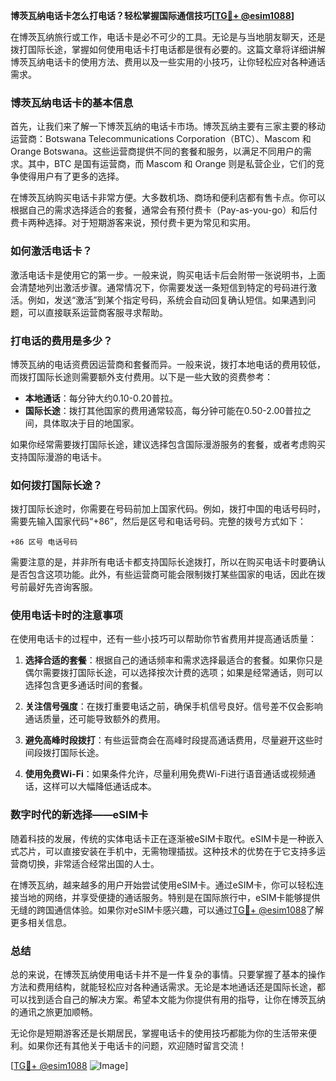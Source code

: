 **博茨瓦纳电话卡怎么打电话？轻松掌握国际通信技巧[[TG💪+ @esim1088](https://t.me/s/esim1088)]**

在博茨瓦纳旅行或工作，电话卡是必不可少的工具。无论是与当地朋友聊天，还是拨打国际长途，掌握如何使用电话卡打电话都是很有必要的。这篇文章将详细讲解博茨瓦纳电话卡的使用方法、费用以及一些实用的小技巧，让你轻松应对各种通话需求。

### 博茨瓦纳电话卡的基本信息

首先，让我们来了解一下博茨瓦纳的电话卡市场。博茨瓦纳主要有三家主要的移动运营商：Botswana Telecommunications Corporation（BTC）、Mascom 和 Orange Botswana。这些运营商提供不同的套餐和服务，以满足不同用户的需求。其中，BTC 是国有运营商，而 Mascom 和 Orange 则是私营企业，它们的竞争使得用户有了更多的选择。

在博茨瓦纳购买电话卡非常方便。大多数机场、商场和便利店都有售卡点。你可以根据自己的需求选择适合的套餐，通常会有预付费卡（Pay-as-you-go）和后付费卡两种选择。对于短期游客来说，预付费卡更为常见和实用。

### 如何激活电话卡？

激活电话卡是使用它的第一步。一般来说，购买电话卡后会附带一张说明书，上面会清楚地列出激活步骤。通常情况下，你需要发送一条短信到特定的号码进行激活。例如，发送“激活”到某个指定号码，系统会自动回复确认短信。如果遇到问题，可以直接联系运营商客服寻求帮助。

### 打电话的费用是多少？

博茨瓦纳的电话资费因运营商和套餐而异。一般来说，拨打本地电话的费用较低，而拨打国际长途则需要额外支付费用。以下是一些大致的资费参考：

- **本地通话**：每分钟大约0.10-0.20普拉。
- **国际长途**：拨打其他国家的费用通常较高，每分钟可能在0.50-2.00普拉之间，具体取决于目的地国家。

如果你经常需要拨打国际长途，建议选择包含国际漫游服务的套餐，或者考虑购买支持国际漫游的电话卡。

### 如何拨打国际长途？

拨打国际长途时，你需要在号码前加上国家代码。例如，拨打中国的电话号码时，需要先输入国家代码“+86”，然后是区号和电话号码。完整的拨号方式如下：

```
+86 区号 电话号码
```

需要注意的是，并非所有电话卡都支持国际长途拨打，所以在购买电话卡时要确认是否包含这项功能。此外，有些运营商可能会限制拨打某些国家的电话，因此在拨号前最好先咨询客服。

### 使用电话卡时的注意事项

在使用电话卡的过程中，还有一些小技巧可以帮助你节省费用并提高通话质量：

1. **选择合适的套餐**：根据自己的通话频率和需求选择最适合的套餐。如果你只是偶尔需要拨打国际长途，可以选择按次计费的选项；如果是经常通话，则可以选择包含更多通话时间的套餐。

2. **关注信号强度**：在拨打重要电话之前，确保手机信号良好。信号差不仅会影响通话质量，还可能导致额外的费用。

3. **避免高峰时段拨打**：有些运营商会在高峰时段提高通话费用，尽量避开这些时间段拨打国际长途。

4. **使用免费Wi-Fi**：如果条件允许，尽量利用免费Wi-Fi进行语音通话或视频通话，这样可以大幅降低通话成本。

### 数字时代的新选择——eSIM卡

随着科技的发展，传统的实体电话卡正在逐渐被eSIM卡取代。eSIM卡是一种嵌入式芯片，可以直接安装在手机中，无需物理插拔。这种技术的优势在于它支持多运营商切换，非常适合经常出国的人士。

在博茨瓦纳，越来越多的用户开始尝试使用eSIM卡。通过eSIM卡，你可以轻松连接当地的网络，并享受便捷的通话服务。特别是在国际旅行中，eSIM卡能够提供无缝的跨国通信体验。如果你对eSIM卡感兴趣，可以通过[TG💪+ @esim1088](https://t.me/s/esim1088)了解更多相关信息。

### 总结

总的来说，在博茨瓦纳使用电话卡并不是一件复杂的事情。只要掌握了基本的操作方法和费用结构，就能轻松应对各种通话需求。无论是本地通话还是国际长途，都可以找到适合自己的解决方案。希望本文能为你提供有用的指导，让你在博茨瓦纳的通讯之旅更加顺畅。

无论你是短期游客还是长期居民，掌握电话卡的使用技巧都能为你的生活带来便利。如果你还有其他关于电话卡的问题，欢迎随时留言交流！

[[TG💪+ @esim1088](https://t.me/s/esim1088) ![Image](https://i.postimg.cc/4NQfJmqS/Snipaste-2025-05-13-00-14-12.png)]